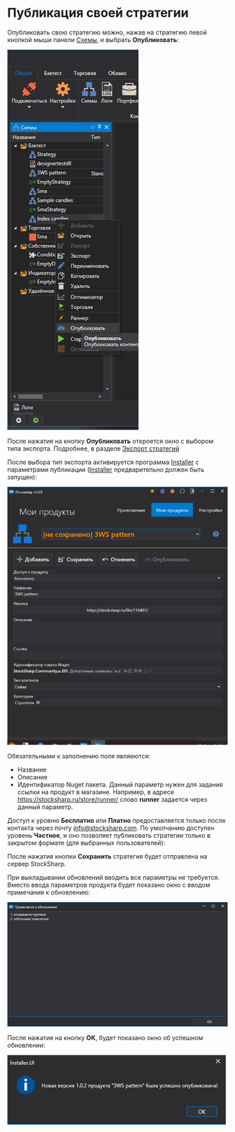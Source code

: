 # Публикация своей стратегии

Опубликовать свою стратегию можно, нажав на стратегию левой кнопкой мыши панели [Схемы](../user_interface/schemas.md), и выбрать **Опубликовать**:

![Designer_publish_00](../../../images/designer_publish_00.png)

После нажатия на кнопку **Опубликовать** откроется окно с выбором типа экспорта. Подробнее, в разделе [Экспорт стратегий](../export_import/export.md)

После выбора тип экспорта активируется программа [Installer](../../installer.md) с параметрами публикации ([Installer](../../installer.md) предварительно должен быть запущен):

![Designer_publish_01](../../../images/designer_publish_01.png)

Обязательными к заполнению поля являеются:

- Название
- Описание
- Идентификатор Nuget пакета. Данный параметр нужен для задания ссылки на продукт в магазине. Например, в адресе https://stocksharp.ru/store/runner/ слово **runner** задается через данный параметр.

Доступ к уровню **Бесплатно** или **Платно** предоставляется только после контакта через почту [info@stocksharp.com](mailto:info@stocksharp.com). По умолчанию доступен уровень **Частное**, и оно позволяет публиковать стратегии только в закрытом формате (для выбранных пользователей):

После нажатия кнопки **Сохранить** стратегия будет отправлена на сервер StockSharp.

При выкладывании обновлений вводить все параметры не требуется. Вместо ввода параметров продукта будет показано окно с вводом примечания к обновлению: 

![Designer_publish_02](../../../images/designer_publish_02.png)

После нажатия на кнопку **ОК**, будет показано окно об успешном обновлении:

![Designer_publish_03](../../../images/designer_publish_03.png)